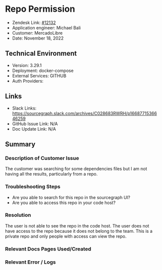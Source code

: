 
# Repo Permission <!-- Ticket Title  Hint: include keywords to make it searchable -->

- Zendesk Link: [#12132](https://sourcegraph.zendesk.com/agent/tickets/12132)
- Application engineer: Michael Bali
- Customer: MercadoLibre <!-- Redact if this contains personally identifying information -->
- Date: November 18, 2022

<!-- Data populated from integration, speak to Ben Gordon or Michael Bali if not working -->
<!-- During Internal team trial, fill missing data manually (we are waiting for all data to sync) -->

## Technical Environment
- Version: 3.29.1​
- Deployment: docker-compose
- External Services: GITHUB
- Auth Providers:


## Links
<!-- Data for application engineer manual entry -->
- Slack Links: https://sourcegraph.slack.com/archives/C028683RWRH/p1668771536646259
- GitHub Issue Link: N/A
- Doc Update Link: N/A

## Summary
### Description of Customer Issue
The customer was searching for some dependencies files but I am not having all the results, particularly from a  repo.
### Troubleshooting Steps
- Are you able to search for this repo in the sourcegraph UI?
- Are you able to access this repo in your code host?

### Resolution
The user is not able to see the repo in the code host.
The user does not have access to the repo because it does not belong to the team. This is a private repo and only people with access can view the repo.

### Relevant Docs Pages Used/Created

### Relevant Error / Logs
<!-- Please redact keys, tokens, and personal identifying information -->


<!-- Once complete, upload a copy to https://github.com/sourcegraph/support-tools-internal/tree/main/resolved-tickets as a .md file -->
<!-- Name the file 12132.md -->
